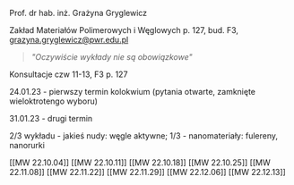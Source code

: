 Prof. dr hab. inż. Grażyna Gryglewicz

Zakład Materiałów Polimerowych i Węglowych
p. 127, bud. F3, grazyna.gryglewicz@pwr.edu.pl

> *"Oczywiście wykłady nie są obowiązkowe"*

Konsultacje czw 11-13, F3 p. 127

24.01.23 - pierwszy termin kolokwium (pytania otwarte, zamknięte wieloktrotengo wyboru)

31.01.23 - drugi termin

2/3 wykładu - jakieś nudy: węgle aktywne; 
1/3 - nanomateriały: fulereny, nanorurki

[[MW 22.10.04]]
[[MW 22.10.11]]
[[MW 22.10.18]]
[[MW 22.10.25]]
[[MW 22.11.08]]
[[MW 22.11.22]]
[[MW 22.11.29]]
[[MW 22.12.06]]
[[MW 22.12.13]]
